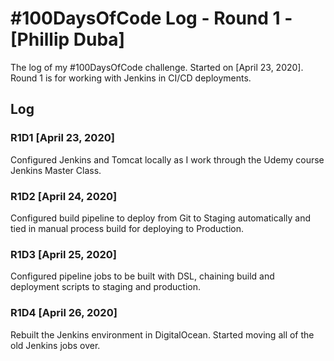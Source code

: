 # #100DaysOfCode Log - Round 1 - [Phillip Duba]

The log of my #100DaysOfCode challenge. Started on [April 23, 2020]. Round 1 is for working with Jenkins in CI/CD deployments.

## Log

### R1D1 [April 23, 2020]
Configured Jenkins and Tomcat locally as I work through the Udemy course Jenkins Master Class.

### R1D2 [April 24, 2020]
Configured build pipeline to deploy from Git to Staging automatically and tied in manual process build for deploying to Production.

### R1D3 [April 25, 2020]
Configured pipeline jobs to be built with DSL, chaining build and deployment scripts to staging and production.

### R1D4 [April 26, 2020]
Rebuilt the Jenkins environment in DigitalOcean. Started moving all of the old Jenkins jobs over.